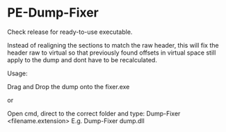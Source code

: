 # PE-Dump-Fixer

Check release for ready-to-use executable.

Instead of realigning the sections to match the raw header, this will fix the header raw to virtual so that previously found offsets in virtual space still apply to the dump and dont have to be recalculated.

Usage:

Drag and Drop the dump onto the fixer.exe

or

Open cmd, direct to the correct folder and type: Dump-Fixer <filename.extension>
E.g. Dump-Fixer dump.dll
